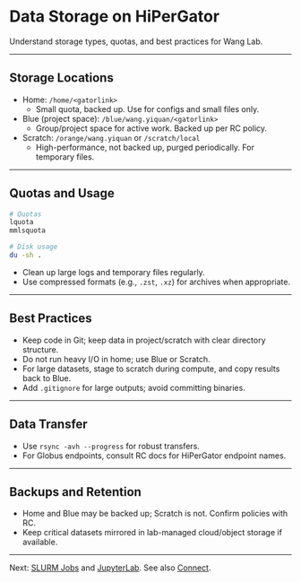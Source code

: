 # Data Storage on HiPerGator

Understand storage types, quotas, and best practices for Wang Lab.

---

## Storage Locations
- Home: `/home/<gatorlink>`
  - Small quota, backed up. Use for configs and small files only.
- Blue (project space): `/blue/wang.yiquan/<gatorlink>`
  - Group/project space for active work. Backed up per RC policy.
- Scratch: `/orange/wang.yiquan` or `/scratch/local`
  - High-performance, not backed up, purged periodically. For temporary files.


---

## Quotas and Usage
```bash
# Quotas
lquota
mmlsquota

# Disk usage
du -sh .
```

- Clean up large logs and temporary files regularly.
- Use compressed formats (e.g., `.zst`, `.xz`) for archives when appropriate.

---

## Best Practices
- Keep code in Git; keep data in project/scratch with clear directory structure.
- Do not run heavy I/O in home; use Blue or Scratch.
- For large datasets, stage to scratch during compute, and copy results back to Blue.
- Add `.gitignore` for large outputs; avoid committing binaries.

---

## Data Transfer
- Use `rsync -avh --progress` for robust transfers.
- For Globus endpoints, consult RC docs for HiPerGator endpoint names.

---

## Backups and Retention
- Home and Blue may be backed up; Scratch is not. Confirm policies with RC.
- Keep critical datasets mirrored in lab-managed cloud/object storage if available.

---

Next: [SLURM Jobs](./slurm_jobs.md) and [JupyterLab](./jupyter_lab.md). See also [Connect](./connect_server.md).
